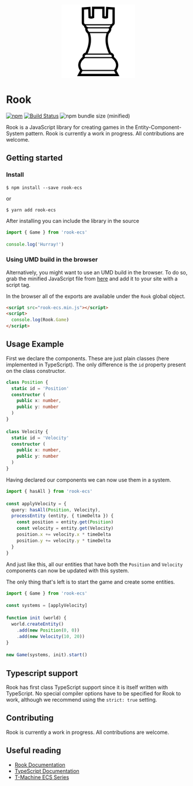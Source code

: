 <div style="text-align: center">
<img alt="logo" src=logo.png xsrc="https://raw.githubusercontent.com/sz-piotr/rook-ecs/master/logo.png">
</div>

# Rook

[![npm](https://img.shields.io/npm/v/rook-ecs.svg)](https://www.npmjs.com/package/rook-ecs)
[![Build Status](https://travis-ci.org/sz-piotr/rook-ecs.svg?branch=master)](https://travis-ci.org/sz-piotr/rook-ecs)
![npm bundle size (minified)](https://img.shields.io/bundlephobia/min/rook-ecs.svg)

Rook is a JavaScript library for creating games in the Entity-Component-System pattern.
Rook is currently a work in progress. All contributions are welcome.

## Getting started

### Install

```
$ npm install --save rook-ecs
```

or

```
$ yarn add rook-ecs
```

After installing you can include the library in the source

```typescript
import { Game } from 'rook-ecs'

console.log('Hurray!')
```

### Using UMD build in the browser

Alternatively, you might want to use an UMD build in the browser.
To do so, grab the minified JavaScript file from
[here](https://raw.githubusercontent.com/sz-piotr/rook-ecs/master/lib/rook-ecs.min.js)
and add it to your site with a script tag.

In the browser all of the exports are available under the `Rook` global object.

```html
<script src="rook-ecs.min.js"></script>
<script>
  console.log(Rook.Game)
</script>
```

## Usage Example

First we declare the components. These are just plain classes (here implemented in TypeScript).
The only difference is the `id` property present on the class constructor.

```typescript
class Position {
  static id = 'Position'
  constructor (
    public x: number,
    public y: number
  )
}

class Velocity {
  static id = 'Velocity'
  constructor (
    public x: number,
    public y: number
  )
}
```

Having declared our components we can now use them in a system.

```typescript
import { hasAll } from 'rook-ecs'

const applyVelocity = {
  query: hasAll(Position, Velocity),
  processEntity (entity, { timeDelta }) {
    const position = entity.get(Position)
    const velocity = entity.get(Velocity)
    position.x += velocity.x * timeDelta
    position.y += velocity.y * timeDelta
  }
}
```

And just like this, all our entities that have both the `Position` and `Velocity`
components can now be updated with this system.

The only thing that's left is to start the game and create some entities.

```typescript
import { Game } from 'rook-ecs'

const systems = [applyVelocity]

function init (world) {
  world.createEntity()
    .add(new Position(0, 0))
    .add(new Velocity(10, 20))
}

new Game(systems, init).start()
```

## Typescript support

Rook has first class TypeScript support since it is itself written with TypeScript.
No special compiler options have to be specified for Rook to work, although we
recommend using the `strict: true` setting.

## Contributing

Rook is currently a work in progress. All contributions are welcome.

## Useful reading

* [Rook Documentation](https://sz-piotr.github.io/rook-ecs)
* [TypeScript Documentation](https://www.typescriptlang.org/docs/home.html)
* [T-Machine ECS Series](http://t-machine.org/index.php/2007/09/03/entity-systems-are-the-future-of-mmog-development-part-1/)
